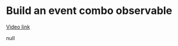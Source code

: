 # Build an event combo observable

[Video link](https://www.egghead.io/lessons/egghead-build-an-event-combo-observable)

null
